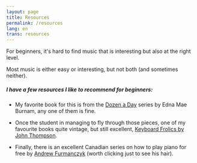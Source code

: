 ```yaml
---
layout: page
title: Resources
permalink: /resources
lang: en
trans: resources
---
```


For beginners, it's hard to find music that is interesting but also at the right level.

Most music is either easy or interesting, but not both (and sometimes neither).

##### I have a few resources I like to recommend for beginners: 

* My favorite book for this is from the [Dozen a Day](https://www.halleonard.com/product/158307/a-dozen-a-day-anthology) series by Edna Mae Burnam, any one of them is fine.

* Once the student in managing to fly through those pieces, one of my favourite books quite vintage, but still excellent, [Keyboard Frolics by John Thompson](https://www.amazon.com/Keyboard-Frolics-First-Studies-Velocity/dp/B000R07308).

* Finally, there is an excellent Canadian series on how to play piano for free by [Andrew Furmanczyk](https://www.youtube.com/watch?v=vphWgqbF-AM) (worth clicking just to see his hair).

